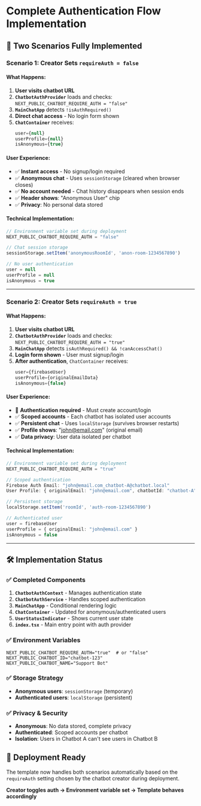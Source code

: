# Complete Authentication Flow Implementation

## 🎯 Two Scenarios Fully Implemented

### **Scenario 1: Creator Sets `requireAuth = false`**

#### What Happens:
1. **User visits chatbot URL**
2. **`ChatbotAuthProvider`** loads and checks: `NEXT_PUBLIC_CHATBOT_REQUIRE_AUTH = "false"`
3. **`MainChatApp`** detects `!isAuthRequired()`
4. **Direct chat access** - No login form shown
5. **`ChatContainer`** receives:
   ```typescript
   user={null} 
   userProfile={null} 
   isAnonymous={true}
   ```

#### User Experience:
- ✅ **Instant access** - No signup/login required
- ✅ **Anonymous chat** - Uses `sessionStorage` (cleared when browser closes)
- ✅ **No account needed** - Chat history disappears when session ends
- ✅ **Header shows**: "Anonymous User" chip
- ✅ **Privacy**: No personal data stored

#### Technical Implementation:
```typescript
// Environment variable set during deployment
NEXT_PUBLIC_CHATBOT_REQUIRE_AUTH = "false"

// Chat session storage
sessionStorage.setItem('anonymousRoomId', 'anon-room-1234567890')

// No user authentication
user = null
userProfile = null
isAnonymous = true
```

---

### **Scenario 2: Creator Sets `requireAuth = true`**

#### What Happens:
1. **User visits chatbot URL**
2. **`ChatbotAuthProvider`** loads and checks: `NEXT_PUBLIC_CHATBOT_REQUIRE_AUTH = "true"`
3. **`MainChatApp`** detects `isAuthRequired() && !canAccessChat()`
4. **Login form shown** - User must signup/login
5. **After authentication**, `ChatContainer` receives:
   ```typescript
   user={firebaseUser} 
   userProfile={originalEmailData} 
   isAnonymous={false}
   ```

#### User Experience:
- 🔐 **Authentication required** - Must create account/login
- ✅ **Scoped accounts** - Each chatbot has isolated user accounts
- ✅ **Persistent chat** - Uses `localStorage` (survives browser restarts)
- ✅ **Profile shows**: "john@email.com" (original email)
- ✅ **Data privacy**: User data isolated per chatbot

#### Technical Implementation:
```typescript
// Environment variable set during deployment
NEXT_PUBLIC_CHATBOT_REQUIRE_AUTH = "true"

// Scoped authentication
Firebase Auth Email: "john@email.com_chatbot-A@chatbot.local"
User Profile: { originalEmail: "john@email.com", chatbotId: "chatbot-A" }

// Persistent storage
localStorage.setItem('roomId', 'auth-room-1234567890')

// Authenticated user
user = firebaseUser
userProfile = { originalEmail: "john@email.com" }
isAnonymous = false
```

---

## 🛠️ Implementation Status

### ✅ **Completed Components**

1. **`ChatbotAuthContext`** - Manages authentication state
2. **`ChatbotAuthService`** - Handles scoped authentication
3. **`MainChatApp`** - Conditional rendering logic
4. **`ChatContainer`** - Updated for anonymous/authenticated users
5. **`UserStatusIndicator`** - Shows current user state
6. **`index.tsx`** - Main entry point with auth provider

### ✅ **Environment Variables**

```env
NEXT_PUBLIC_CHATBOT_REQUIRE_AUTH="true"  # or "false"
NEXT_PUBLIC_CHATBOT_ID="chatbot-123"
NEXT_PUBLIC_CHATBOT_NAME="Support Bot"
```

### ✅ **Storage Strategy**

- **Anonymous users**: `sessionStorage` (temporary)
- **Authenticated users**: `localStorage` (persistent)

### ✅ **Privacy & Security**

- **Anonymous**: No data stored, complete privacy
- **Authenticated**: Scoped accounts per chatbot
- **Isolation**: Users in Chatbot A can't see users in Chatbot B

## 🚀 Deployment Ready

The template now handles both scenarios automatically based on the `requireAuth` setting chosen by the chatbot creator during deployment.

**Creator toggles auth → Environment variable set → Template behaves accordingly**
